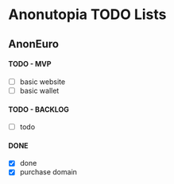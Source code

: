 # Anonutopia TODO Lists

## AnonEuro

#### TODO - MVP

- [ ] basic website
- [ ] basic wallet

#### TODO - BACKLOG

- [ ] todo

#### DONE

- [x] done
- [x] purchase domain
